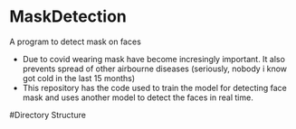 # MaskDetection
A program to detect mask on faces

- Due to covid wearing mask have become incresingly important. It also prevents spread of other airbourne diseases (seriously, nobody i know got cold in the last 15 months)
- This repository has the code used to train the model for detecting face mask and uses another model to detect the faces in real time. 

#Directory Structure

